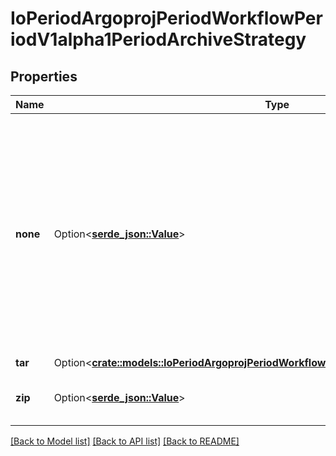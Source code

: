 # IoPeriodArgoprojPeriodWorkflowPeriodV1alpha1PeriodArchiveStrategy

## Properties

Name | Type | Description | Notes
------------ | ------------- | ------------- | -------------
**none** | Option<[**serde_json::Value**](.md)> | NoneStrategy indicates to skip tar process and upload the files or directory tree as independent files. Note that if the artifact is a directory, the artifact driver must support the ability to save/load the directory appropriately. | [optional]
**tar** | Option<[**crate::models::IoPeriodArgoprojPeriodWorkflowPeriodV1alpha1PeriodTarStrategy**](io.argoproj.workflow.v1alpha1.TarStrategy.md)> |  | [optional]
**zip** | Option<[**serde_json::Value**](.md)> | ZipStrategy will unzip zipped input artifacts | [optional]

[[Back to Model list]](../README.md#documentation-for-models) [[Back to API list]](../README.md#documentation-for-api-endpoints) [[Back to README]](../README.md)


